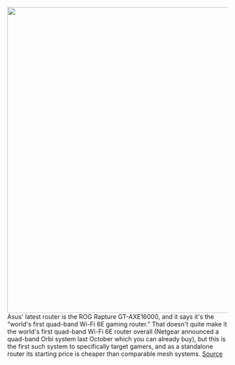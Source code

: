 <img src='https://cdn.vox-cdn.com/thumbor/j4bjAY-gsivKzPjSHJ64szaDGh0=/0x0:2500x1666/1200x800/filters:focal(1050x633:1450x1033)/cdn.vox-cdn.com/uploads/chorus_image/image/70349447/GT_AXE16000_B.0.jpg' width='700px' /><br/>
Asus' latest router is the ROG Rapture GT-AXE16000, and it says it's the “world's first quad-band Wi-Fi 6E gaming router.” That doesn't quite make it the world's first quad-band Wi-Fi 6E router overall (Netgear announced a quad-band Orbi system last October which you can already buy), but this is the first such system to specifically target gamers, and as a standalone router its starting price is cheaper than comparable mesh systems.
<a href='https://www.theverge.com/2022/1/5/22868194/asus-rog-rapture-gt-axe16000-quad-band-gaming-router'> Source <a/>
